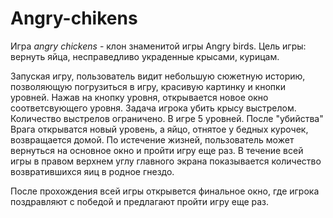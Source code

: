 # Angry-chikens
Игра *angry chickens*  - клон знаменитой игры Angry birds. Цель игры: вернуть яйца, несправедливо украденные крысами, курицам.

Запуская игру, пользователь видит небольшую сюжетную историю, позволяющую погрузиться в игру, красивую картинку и кнопки уровней.
Нажав на кнопку уровня, открывается новое окно соответсвующего уровня.
Задача игрока убить крысу выстрелом. Количество выстрелов ограничено.
В игре 5 уровней.
После "убийства" Врага открыватся новый уровень, а яйцо, отнятое у бедных курочек, возвращается домой.
По истечение жизней, пользователь может вернуться на основное окно и пройти игру еще раз.
В течение всей игры в правом верхнем углу главного экрана показывается количество возвратившихся яиц в родное гнездо. 

После прохождения всей игры открывется финальное окно, где игрока поздравляют с победой и предлагают пройти игру еще раз. 
